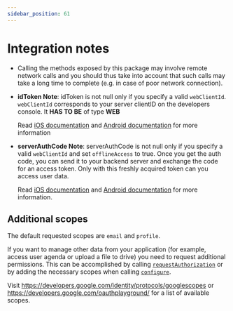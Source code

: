 ```yaml
---
sidebar_position: 61
---
```


# Integration notes

- Calling the methods exposed by this package may involve remote network calls and you should thus take into account that such calls may take a long time to complete (e.g. in case of poor network connection).

- **idToken Note**: idToken is not null only if you specify a valid `webClientId`. `webClientId` corresponds to your server clientID on the developers console. It **HAS TO BE** of type **WEB**

  Read [iOS documentation](https://developers.google.com/identity/sign-in/ios/backend-auth) and [Android documentation](https://developers.google.com/identity/sign-in/android/backend-auth) for more information

- **serverAuthCode Note**: serverAuthCode is not null only if you specify a valid `webClientId` and set `offlineAccess` to true. Once you get the auth code, you can send it to your backend server and exchange the code for an access token. Only with this freshly acquired token can you access user data.

  Read [iOS documentation](https://developers.google.com/identity/sign-in/ios/offline-access) and [Android documentation](https://developers.google.com/identity/sign-in/android/offline-access) for more information.

## Additional scopes

The default requested scopes are `email` and `profile`.

If you want to manage other data from your application (for example, access user agenda or upload a file to drive) you need to request additional permissions. This can be accomplished by calling [`requestAuthorization`](one-tap#requestauthorization) or by
adding the necessary scopes when calling [`configure`](one-tap#configure).

Visit https://developers.google.com/identity/protocols/googlescopes or https://developers.google.com/oauthplayground/ for a list of available scopes.
